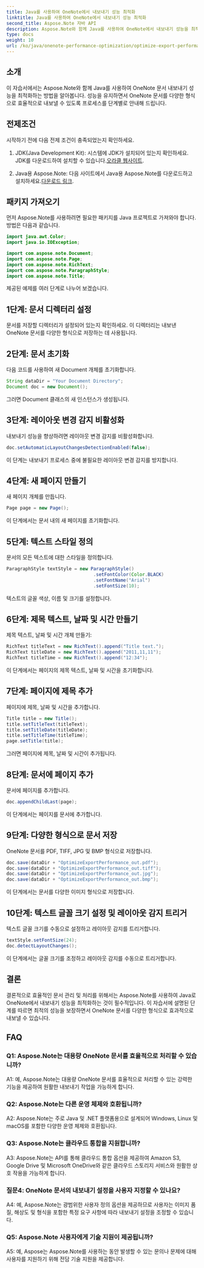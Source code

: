 ```yaml
---
title: Java를 사용하여 OneNote에서 내보내기 성능 최적화
linktitle: Java를 사용하여 OneNote에서 내보내기 성능 최적화
second_title: Aspose.Note 자바 API
description: Aspose.Note와 함께 Java를 사용하여 OneNote에서 내보내기 성능을 최적화하는 방법을 알아보세요. 단계별 지침을 통해 문서를 다양한 형식으로 효율적으로 내보낼 수 있습니다.
type: docs
weight: 10
url: /ko/java/onenote-performance-optimization/optimize-export-performance/
---
```

## 소개

이 자습서에서는 Aspose.Note와 함께 Java를 사용하여 OneNote 문서 내보내기 성능을 최적화하는 방법을 알아봅니다. 성능을 유지하면서 OneNote 문서를 다양한 형식으로 효율적으로 내보낼 수 있도록 프로세스를 단계별로 안내해 드립니다.

## 전제조건

시작하기 전에 다음 전제 조건이 충족되었는지 확인하세요.

1.  JDK(Java Development Kit): 시스템에 JDK가 설치되어 있는지 확인하세요. JDK를 다운로드하여 설치할 수 있습니다.[오라클 웹사이트](https://www.oracle.com/java/technologies/javase-jdk11-downloads.html).
   
2. Java용 Aspose.Note: 다음 사이트에서 Java용 Aspose.Note를 다운로드하고 설치하세요.[다운로드 링크](https://releases.aspose.com/note/java/).

## 패키지 가져오기

먼저 Aspose.Note를 사용하려면 필요한 패키지를 Java 프로젝트로 가져와야 합니다. 방법은 다음과 같습니다.

```java
import java.awt.Color;
import java.io.IOException;

import com.aspose.note.Document;
import com.aspose.note.Page;
import com.aspose.note.RichText;
import com.aspose.note.ParagraphStyle;
import com.aspose.note.Title;
```

제공된 예제를 여러 단계로 나누어 보겠습니다.

## 1단계: 문서 디렉터리 설정

문서를 저장할 디렉터리가 설정되어 있는지 확인하세요. 이 디렉터리는 내보낸 OneNote 문서를 다양한 형식으로 저장하는 데 사용됩니다.

## 2단계: 문서 초기화

다음 코드를 사용하여 새 Document 개체를 초기화합니다.

```java
String dataDir = "Your Document Directory";
Document doc = new Document();
```

그러면 Document 클래스의 새 인스턴스가 생성됩니다.

## 3단계: 레이아웃 변경 감지 비활성화

내보내기 성능을 향상하려면 레이아웃 변경 감지를 비활성화합니다.

```java
doc.setAutomaticLayoutChangesDetectionEnabled(false);
```

이 단계는 내보내기 프로세스 중에 불필요한 레이아웃 변경 감지를 방지합니다.

## 4단계: 새 페이지 만들기

새 페이지 개체를 만듭니다.

```java
Page page = new Page();
```

이 단계에서는 문서 내의 새 페이지를 초기화합니다.

## 5단계: 텍스트 스타일 정의

문서의 모든 텍스트에 대한 스타일을 정의합니다.

```java
ParagraphStyle textStyle = new ParagraphStyle()
                                .setFontColor(Color.BLACK)
                                .setFontName("Arial")
                                .setFontSize(10);
```

텍스트의 글꼴 색상, 이름 및 크기를 설정합니다.

## 6단계: 제목 텍스트, 날짜 및 시간 만들기

제목 텍스트, 날짜 및 시간 개체 만들기:

```java
RichText titleText = new RichText().append("Title text.");
RichText titleDate = new RichText().append("2011,11,11");
RichText titleTime = new RichText().append("12:34");
```

이 단계에서는 페이지의 제목 텍스트, 날짜 및 시간을 초기화합니다.

## 7단계: 페이지에 제목 추가

페이지에 제목, 날짜 및 시간을 추가합니다.

```java
Title title = new Title();
title.setTitleText(titleText);
title.setTitleDate(titleDate);
title.setTitleTime(titleTime);
page.setTitle(title);
```

그러면 페이지에 제목, 날짜 및 시간이 추가됩니다.

## 8단계: 문서에 페이지 추가

문서에 페이지를 추가합니다.

```java
doc.appendChildLast(page);
```

이 단계에서는 페이지를 문서에 추가합니다.

## 9단계: 다양한 형식으로 문서 저장

OneNote 문서를 PDF, TIFF, JPG 및 BMP 형식으로 저장합니다.

```java
doc.save(dataDir + "OptimizeExportPerformance_out.pdf");
doc.save(dataDir + "OptimizeExportPerformance_out.tiff");
doc.save(dataDir + "OptimizeExportPerformance_out.jpg");
doc.save(dataDir + "OptimizeExportPerformance_out.bmp");
```

이 단계에서는 문서를 다양한 이미지 형식으로 저장합니다.

## 10단계: 텍스트 글꼴 크기 설정 및 레이아웃 감지 트리거

텍스트 글꼴 크기를 수동으로 설정하고 레이아웃 감지를 트리거합니다.

```java
textStyle.setFontSize(24);
doc.detectLayoutChanges();
```

이 단계에서는 글꼴 크기를 조정하고 레이아웃 감지를 수동으로 트리거합니다.

## 결론

결론적으로 효율적인 문서 관리 및 처리를 위해서는 Aspose.Note를 사용하여 Java로 OneNote에서 내보내기 성능을 최적화하는 것이 필수적입니다. 이 자습서에 설명된 단계를 따르면 최적의 성능을 보장하면서 OneNote 문서를 다양한 형식으로 효과적으로 내보낼 수 있습니다.

## FAQ

### Q1: Aspose.Note는 대용량 OneNote 문서를 효율적으로 처리할 수 있습니까?

A1: 예, Aspose.Note는 대용량 OneNote 문서를 효율적으로 처리할 수 있는 강력한 기능을 제공하여 원활한 내보내기 작업을 가능하게 합니다.
   
### Q2: Aspose.Note는 다른 운영 체제와 호환됩니까?

A2: Aspose.Note는 주로 Java 및 .NET 플랫폼용으로 설계되어 Windows, Linux 및 macOS를 포함한 다양한 운영 체제와 호환됩니다.
   
### Q3: Aspose.Note는 클라우드 통합을 지원합니까?

A3: Aspose.Note는 API를 통해 클라우드 통합 옵션을 제공하여 Amazon S3, Google Drive 및 Microsoft OneDrive와 같은 클라우드 스토리지 서비스와 원활한 상호 작용을 가능하게 합니다.
   
### 질문4: OneNote 문서의 내보내기 설정을 사용자 지정할 수 있나요?

A4: 예, Aspose.Note는 광범위한 사용자 정의 옵션을 제공하므로 사용자는 이미지 품질, 해상도 및 형식을 포함한 특정 요구 사항에 따라 내보내기 설정을 조정할 수 있습니다.
   
### Q5: Aspose.Note 사용자에게 기술 지원이 제공됩니까?

A5: 예, Aspose는 Aspose.Note를 사용하는 동안 발생할 수 있는 문의나 문제에 대해 사용자를 지원하기 위해 전담 기술 지원을 제공합니다.